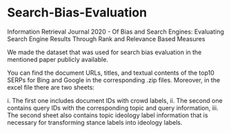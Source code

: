 # Search-Bias-Evaluation
Information Retrieval Journal 2020 - Of Bias and Search Engines: Evaluating Search Engine Results Through Rank and Relevance Based Measures

We made the dataset that was used for search bias evaluation in the mentioned paper publicly available.

You can find the document URLs, titles, and textual contents of the top10 SERPs for Bing and Google in the corresponding .zip files.
Moreover, in the excel file there are two sheets:

i. The first one includes document IDs with crowd labels,
ii. The second one contains query IDs with the corresponding topic and query information,
iii. The second sheet also contains topic ideology label information that is necessary for transforming stance labels into ideology labels.
